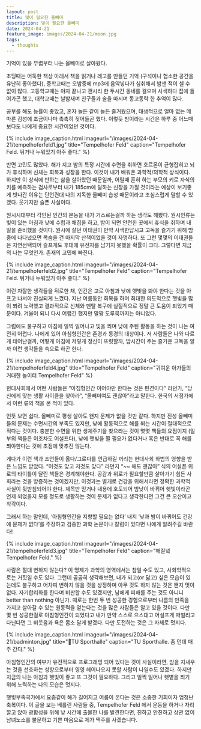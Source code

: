 ```yaml
---
layout: post
title: 빛이 필요한 올빼미
description: 빛이 필요한 올빼미
date: 2024-04-21
feature_image: images/2024-04-21/moon.jpg
tags:
  - thoughts
---
```

기억이 있을 무렵부터 나는 올빼미로 살아왔다. 
  
초딩때는 어둑한 책상 아래서 책을 읽거나 레고를 만들던 기억 (구석이나 협소한 공간을 유난히 좋아했다), 중학교때는 오밤중에 mp3에 음악넣다가 심취해서 밤샌 적이 셀 수 없이 많다. <!--more-->고등학교때는 야자 끝나고 괜시리 한 두시간 동네를 걸으며 사색하다 집에 들어가곤 했고, 대학교때는 날밤새며 친구들과 술을 마시며 동고동락 한 추억이 많다.

공부를 해도 능률이 좋았고, 혼자 놀든 같이 놀든 즐거웠으며, 태생적으로 얼마 없는 메마른 감성에 조금이나마 촉촉히 젖어들곤 했다. 이렇듯 밤이라는 시간은 하루 중 어느때보다도 나에게 중요한 시간이었던 것이다.

{% include image_caption.html imageurl="/images/2024-04-21/tempelhoferfeld1.jpg" title="Tempelhofer Feld" caption="Tempelhofer Feld. 뛰거나 누워있기 아주 좋다." %}

반면 고민도 많았다. 해가 지고 밤의 특정 시간에 수면을 취하면 호르몬이 균형잡히고 뇌가 휴식하며 신체는 회복과 성장을 한다. 이것이 내가 배워온 과학적/의학적 상식이다. 하지만 이 상식에 반하는 삶을 살아왔던 때문일까, 어릴때 흔히 하는 부모의 키로 자식의 키를 예측하는 검사로부터 내가 185cm에 달하는 신장을 가질 것이라는 예상이 보기좋게 빗나간 이유는 단언컨대 나의 지독한 올빼미 습성 때문이라고 조심스럽게 말할 수 있겠다. 웃기지만 슬픈 사실이다. 

원시시대부터 각인된 인간의 본능을 내가 거스르는걸까 하는 생각도 해봤다. 원시인류는 빛이 있는 아침과 낮에 수렵과 채집을 하고, 밤이 되면 안전한 곳에서 휴식을 취하며 내일을 준비했을 것이다. 원시에 살던 이태권이 만약 사색한답시고 고독을 즐기기 위해 밤중에 나다녔으면 목숨을 건 마지막 산책이었을 것이 자명하다. 또 그런 몇몇의 이태권들은 자연선택되어 슬프게도 후대에 유전자를 남기지 못했을 확률이 크다. 그렇다면 지금의 나는 무엇인가. 존재의 고민에 빠진다.

 {% include image_caption.html imageurl="/images/2024-04-21/tempelhoferfeld2.jpg" title="Tempelhofer Feld" caption="Tempelhofer Feld. 뛰거나 누워있기 아주 좋다." %}


이런 자잘한 생각들을 뒤로한 채, 인간은 고로 아침과 낮에 햇빛을 봐야 한다는 것을 아프고 나서야 진실되게 느꼈다. 지난 여름동안 회복을 하며 최대한 의도적으로 햇빛을 많이 쬐려 노력했고 결과적으로 신체와 멘탈 복구에 실질적으로 정말 큰 도움이 되었기 때문이다. 겨울이 되니 다시 어렵긴 했지만 말짱 도루묵까지는 아니었다.

그럼에도 불구하고 아침에 일찍 일어나고 빛을 쬐며 낮에 주된 활동을 하는 것이 나는 여전히 어렵다. 나에게 있어 아침형인간은 존경과 동경의 대상이다. 저 사람들은 나와 다르게 태어난걸까, 어떻게 아침에 저렇게 정신이 또렷할까, 밤시간이 주는 즐거운 고독을 알까 이런 생각들을 속으로 하곤 한다.


  

  

  {% include image_caption.html imageurl="/images/2024-04-21/tempelhoferfeld4.jpg" title="Tempelhofer Feld" caption="귀여운 아가들의 거대한 놀이터 Tempelhofer Feld" %}

  

  

  

현대사회에서 어떤 사람들은 “아침형인간 이어야만 한다는 것은 편견이다” 라던가, “당신에게 맞는 생활 사이클을 찾아라”, “올빼미여도 괜찮아”라고 말한다. 한국의 서점가에서 이런 류의 책을 본 적이 있다. 

언뜻 보면 쉽다. 올빼미로 평생 살아도 왠지 문제가 없을 것만 같다. 하지만 진성 올빼미들의 문제는 수면시간의 부족도 있지만, 낮에 활동적으로 해를 쬐는 시간이 절대적으로 적다는 것이다. 충분한 수면을 위한 생체주기을 찾으라는 것이 몇몇 책들의 요점이지 (일부의 책들은 이조차도 어설프다), 낮에 햇빛을 쬘 필요가 없다거나 혹은 반대로 꼭 해를 쬐야한다는 것에 초점에 맞추진 않는다. 

게다가 이런 책과 조언들이 옳다/그르다를 언급하길 꺼리는 현대사회 화법의 영향을 받은 느낌도 받았다. “이것도 맞고 저것도 맞다” 라던지 “~~ 해도 괜찮아” 식의 어설픈 위로의 타이틀이 달린 책들은 경계해야한다. 공감과 위로가 필요할만큼 살아가기 힘든 사회라는 것을 방증하는 것이겠지만, 이것과는 별개로 건강을 위해서라면 정확한 과학적 사실이 뒷받침되어야 한다. 제목만 믿거나 내용에 호도되어 밤낮이 바뀌어 햇빛이라곤 언제 쬐었을지 모를 정도로 생활하는 것이 문제가 없다고 생각한다면 그건 큰 오산이고 착각이다. 

그래서 하는 말인데, ‘아침형인간을 지향할 필요는 없다’ 내지 ‘낮과 밤이 바뀌어도 건강에 문제가 없다’를 주장하고 검증한 과학 논문이나 칼럼이 있다면 나에게 알려주길 바란다!

  

  

   {% include image_caption.html imageurl="/images/2024-04-21/tempelhoferfeld3.jpg" title="Tempelhofer Feld" caption="해질녘 Tempelhofer Feld." %}

  

  

사람은 절대 변하지 않는다? 이 명제가 과학의 영역에서는 참일 수도 있고, 사회학적으로는 거짓일 수도 있다. 그런데 곰곰히 생각해보면, 내가 되고(or 닮고) 싶은 모습이 있는데도 불구하고 어차피 변하지 않을 것을 상정하며 아무 것도 하지 않는 것은 왠지 멋이 없다. 자기합리화를 한다며 비판할 수도 있겠지만, 남에게 피해를 주는 것도 아니니 better than nothing 아닌가. 때로는 한번 두 번 성공한 경험으로부터 나름의 만족을 가지고 살아갈 수 있는 원동력을 얻는다는 것을 많은 사람들은 알고 있을 것이다. 다만 몇 번 성공한걸로 아침형인간이 되었다고 내가 만약 스스로 으스대고 어설프게 떠벌리고 다닌다면 그 비웃음과 욕은 몸소 달게 받겠다. 다만 도전하는 것은 그 자체로 멋지다.

  
{% include image_caption.html imageurl="/images/2024-04-21/badminton.jpg" title="TU Sporthalle" caption="TU Sporthalle. 좀 먼데 매주 간다." %}

  
아침형인간의 여부가 유전적으로 프로그래밍 되어 있다는 것이 사실이라면, 밤을 지새우는 것을 선호하는 성향으로부터 영영 헤어나오지 못할 사람이 나일수도 있겠다. 하지만 지금의 나는 아침과 햇빛이 좋고 또 그것이 필요하다. 그리고 일찍 일어나 햇볕을 쬐기 위해 노력하는 나의 모습은 멋지다.  

햇빛부족국가에서 요즘같이 해가 길어지고 여름이 온다는 것은 소중한 기회이자 엄청난 축복이다. 이 글을 보는 베를린 사람들 중, Tempelhofer Feld 에서 운동을 하거나 자리 깔고 앉아 광합성을 위해 낮 시간에 출몰한 나를 발견한다면, 친하고 안친하고 상관 없이 남녀노소를 불문하고 기쁜 마음으로 제가 맥주를 사겠습니다.